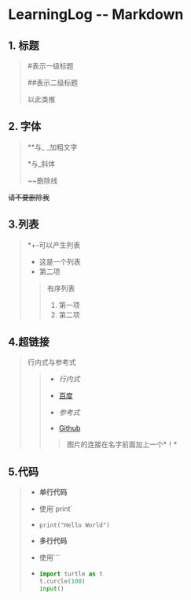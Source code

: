 # LearningLog -- Markdown

## 1. 标题

> #表示一级标题 
>
> ##表示二级标题
>
> 以此类推

## 2. 字体

> **与_ _加粗文字
>
> *与_斜体
>
> ~~删除线

~~请不要删除我~~

## 3.列表

>*+-可以产生列表
>
>+ 这是一个列表
>+ 第二项
>
>> 有序列表
>>
>> 1. 第一项
>> 2. 第二项

## 4.超链接

> 行内式与参考式
>
> > - *行内式*
> >
> > - [百度](http://www.baidu.com "百度")
> >
> > - *参考式*
> > - [Github][1]
> >
> > > 图片的连接在名字前面加上一个*！*

## 5.代码

> + __单行代码__
>
> + 使用\`print\`
>
> + `print("Hello World")`
>
> + __多行代码__
>
> + 使用\```
>
> + ```python
>   import turtle as t
>   t.curcle(100)
>   input()
>   ```

[1]:http://www.github.com

